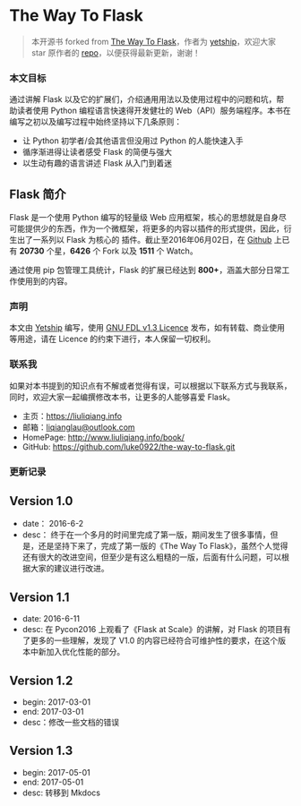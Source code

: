 The Way To Flask
=======

> 本开源书 forked from [The Way To Flask](https://github.com/yetship/the-way-to-flask)，作者为 [yetship](https://github.com/yetship)，欢迎大家 star 原作者的 [repo](https://github.com/yetship/the-way-to-flask)，以便获得最新更新，谢谢！

### 本文目标

通过讲解 Flask 以及它的扩展们，介绍通用用法以及使用过程中的问题和坑，帮助读者使用 Python 编程语言快速得开发健壮的 Web（API）服务端程序。本书在编写之初以及编写过程中始终坚持以下几条原则：

- 让 Python 初学者/会其他语言但没用过 Python 的人能快速入手
- 循序渐进得让读者感受 Flask 的简便与强大
- 以生动有趣的语言讲述 Flask 从入门到着迷

## Flask 简介

Flask 是一个使用 Python 编写的轻量级 Web 应用框架，核心的思想就是自身尽可能提供少的东西，作为一个微框架，将更多的内容以插件的形式提供，因此，衍生出了一系列以 Flask 为核心的 插件。截止至2016年06月02日，在 [Github](https://github.com/pallets/flask) 上已有 **20730** 个星，**6426** 个 Fork 以及 **1511** 个 Watch。

通过使用 pip 包管理工具统计，Flask 的扩展已经达到 **800+**，涵盖大部分日常工作使用到的内容。

### 声明

本文由 [Yetship](https://liuliqiang.info) 编写，使用 [GNU FDL v1.3 Licence](http://www.gnu.org/licenses/fdl-1.3.html) 发布，如有转载、商业使用等用途，请在 Licence 的约束下进行，本人保留一切权利。

### 联系我

如果对本书提到的知识点有不解或者觉得有误，可以根据以下联系方式与我联系，同时，欢迎大家一起编撰修改本书，让更多的人能够喜爱 Flask。

- 主页：https://liuliqiang.info
- 邮箱：liqianglau@outlook.com
- HomePage: http://www.liuliqiang.info/book/
- GitHub: https://github.com/luke0922/the-way-to-flask.git

### 更新记录

## Version 1.0

- date： 2016-6-2
- desc： 终于在一个多月的时间里完成了第一版，期间发生了很多事情，但是，还是坚持下来了，完成了第一版的《The Way To Flask》，虽然个人觉得还有很大的改进空间，但至少是有这么粗糙的一版，后面有什么问题，可以根据大家的建议进行改进。

## Version 1.1
- date: 2016-6-11
- desc: 在 Pycon2016 上观看了《Flask at Scale》的讲解，对 Flask 的项目有了更多的一些理解，发现了 V1.0 的内容已经符合可维护性的要求，在这个版本中新加入优化性能的部分。

## Version 1.2
- begin: 2017-03-01
- end: 2017-03-01
- desc：修改一些文档的错误

## Version 1.3
- begin: 2017-05-01
- end: 2017-05-01
- desc: 转移到 Mkdocs
